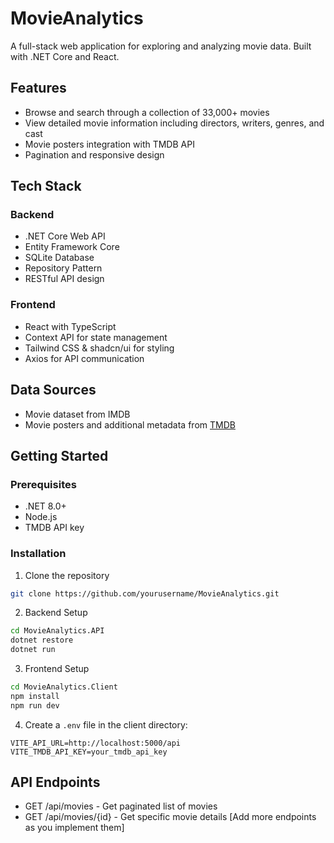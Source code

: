 

# MovieAnalytics 

A full-stack web application for exploring and analyzing movie data. Built with .NET Core and React.

## Features
- Browse and search through a collection of 33,000+ movies
- View detailed movie information including directors, writers, genres, and cast
- Movie posters integration with TMDB API
- Pagination and responsive design

## Tech Stack
### Backend
- .NET Core Web API
- Entity Framework Core
- SQLite Database
- Repository Pattern
- RESTful API design

### Frontend
- React with TypeScript
- Context API for state management
- Tailwind CSS & shadcn/ui for styling
- Axios for API communication

## Data Sources
- Movie dataset from IMDB
- Movie posters and additional metadata from [TMDB](https://www.themoviedb.org/)

## Getting Started

### Prerequisites
- .NET 8.0+
- Node.js
- TMDB API key

### Installation

1. Clone the repository
```bash
git clone https://github.com/yourusername/MovieAnalytics.git
```

2. Backend Setup
```bash
cd MovieAnalytics.API
dotnet restore
dotnet run
```

3. Frontend Setup
```bash
cd MovieAnalytics.Client
npm install
npm run dev
```

4. Create a `.env` file in the client directory:
```
VITE_API_URL=http://localhost:5000/api
VITE_TMDB_API_KEY=your_tmdb_api_key
```

## API Endpoints
- GET /api/movies - Get paginated list of movies
- GET /api/movies/{id} - Get specific movie details
[Add more endpoints as you implement them]



